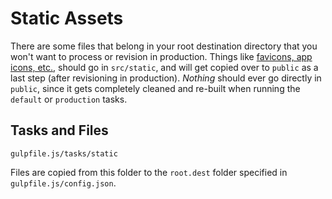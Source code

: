 # Static Assets
There are some files that belong in your root destination directory that you won't want to process or revision in production. Things like [favicons, app icons, etc.](http://realfavicongenerator.net/), should go in `src/static`, and will get copied over to `public` as a last step (after revisioning in production). *Nothing* should ever go directly in `public`, since it gets completely cleaned and re-built when running the `default` or `production` tasks.

## Tasks and Files
```
gulpfile.js/tasks/static
```

Files are copied from this folder to the `root.dest` folder specified in `gulpfile.js/config.json`.
